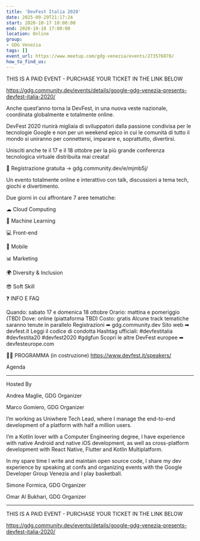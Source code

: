 ```yaml
---
title: 'DevFest Italia 2020'
date: 2025-09-29T21:17:24
start: 2020-10-17 10:00:00
end: 2020-10-18 17:00:00
location: Online
group:
- GDG Venezia
tags: []
event_url: https://www.meetup.com/gdg-venezia/events/273576878/
how_to_find_us:
---
```


THIS IS A PAID EVENT - PURCHASE YOUR TICKET IN THE LINK BELOW

https://gdg.community.dev/events/details/google-gdg-venezia-presents-devfest-italia-2020/

Anche quest’anno torna la DevFest, in una nuova veste nazionale, coordinata globalmente e totalmente online.

DevFest 2020 riunirà migliaia di sviluppatori dalla passione condivisa per le tecnologie Google e non per un weekend epico in cui le comunità di tutto il mondo si uniranno per connettersi, imparare e, soprattutto, divertirsi.

Unisciti anche te il 17 e il 18 ottobre per la più grande conferenza tecnologica virtuale distribuita mai creata!

🎫 Registrazione gratuita → gdg.community.dev/e/mjmb5j/

Un evento totalmente online e interattivo con talk, discussioni a tema tech, giochi e divertimento.

Due giorni in cui affrontare 7 aree tematiche:

☁ Cloud Computing

🤖 Machine Learning

💻 Front-end

📱 Mobile

📊 Marketing

🌍 Diversity & Inclusion

😎 Soft Skill

❓ INFO E FAQ

Quando: sabato 17 e domenica 18 ottobre
Orario: mattina e pomeriggio (TBD)
Dove: online (piattaforma TBD)
Costo: gratis
Alcune track tematiche saranno tenute in parallelo
Registrazioni ➡ gdg.community.dev
Sito web ➡ devfest.it
Leggi il codice di condotta
Hashtag ufficiali: #devfestitalia #devfestita20 #devfest2020 #gdgfun
Scopri le altre DevFest europee ➡ devfesteurope.com

👩‍💻 PROGRAMMA (in costruzione)
https://www.devfest.it/speakers/

Agenda

---

Hosted By

Andrea Maglie, GDG Organizer

Marco Gomiero, GDG Organizer

I’m working as Uniwhere Tech Lead, where I manage the end-to-end development of a platform with half a million users.

I’m a Kotlin lover with a Computer Engineering degree, I have experience with native Android and native iOS development, as well as cross-platform development with React Native, Flutter and Kotlin Multiplatform.

In my spare time I write and maintain open source code, I share my dev experience by speaking at confs and organizing events with the Google Developer Group Venezia and I play basketball.

Simone Formica, GDG Organizer

Omar Al Bukhari, GDG Organizer

---

THIS IS A PAID EVENT - PURCHASE YOUR TICKET IN THE LINK BELOW

https://gdg.community.dev/events/details/google-gdg-venezia-presents-devfest-italia-2020/
